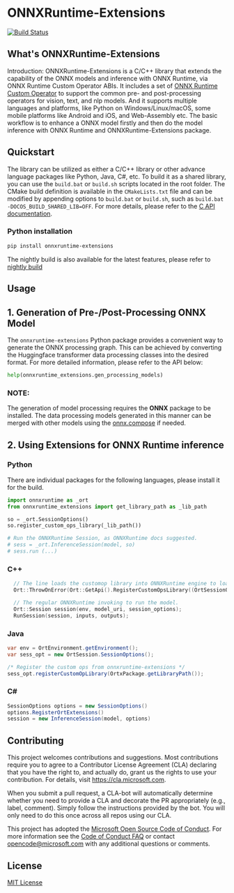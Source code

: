 # ONNXRuntime-Extensions

[![Build Status](https://dev.azure.com/onnxruntime/onnxruntime/_apis/build/status%2Fonnxruntime-extensions.CI?branchName=main)](https://dev.azure.com/onnxruntime/onnxruntime/_build/latest?definitionId=213&branchName=main)

## What's ONNXRuntime-Extensions

Introduction: ONNXRuntime-Extensions is a C/C++ library that extends the capability of the ONNX models and inference with ONNX Runtime, via ONNX Runtime Custom Operator ABIs. It includes a set of [ONNX Runtime Custom Operator](https://onnxruntime.ai/docs/reference/operators/add-custom-op.html) to support the common pre- and post-processing operators for vision, text, and nlp models. And it supports multiple languages and platforms, like Python on Windows/Linux/macOS, some mobile platforms like Android and iOS, and Web-Assembly etc. The basic workflow is to enhance a ONNX model firstly and then do the model inference with ONNX Runtime and ONNXRuntime-Extensions package.


## Quickstart
The library can be utilized as either a C/C++ library or other advance language packages like Python, Java, C#, etc. To build it as a shared library, you can use the `build.bat` or `build.sh` scripts located in the root folder. The CMake build definition is available in the `CMakeLists.txt` file and can be modified by appending options to `build.bat` or `build.sh`, such as `build.bat -DOCOS_BUILD_SHARED_LIB=OFF`. For more details, please refer to the [C API documentation](./docs/c_api.md).

### **Python installation**
```bash
pip install onnxruntime-extensions
````
The nightly build is also available for the latest features, please refer to [nightly build](./docs/development.md#nightly-build)


## Usage

## 1. Generation of Pre-/Post-Processing ONNX Model
The `onnxruntime-extensions` Python package provides a convenient way to generate the ONNX processing graph. This can be achieved by converting the Huggingface transformer data processing classes into the desired format. For more detailed information, please refer to the API below:

```python
help(onnxruntime_extensions.gen_processing_models)
```
### NOTE:
The generation of model processing requires the **ONNX** package to be installed. The data processing models generated in this manner can be merged with other models using the [onnx.compose](https://onnx.ai/onnx/api/compose.html) if needed.

## 2. Using Extensions for ONNX Runtime inference

### Python
There are individual packages for the following languages, please install it for the build.
```python
import onnxruntime as _ort
from onnxruntime_extensions import get_library_path as _lib_path

so = _ort.SessionOptions()
so.register_custom_ops_library(_lib_path())

# Run the ONNXRuntime Session, as ONNXRuntime docs suggested.
# sess = _ort.InferenceSession(model, so)
# sess.run (...)
```
### C++

```c++
  // The line loads the customop library into ONNXRuntime engine to load the ONNX model with the custom op
  Ort::ThrowOnError(Ort::GetApi().RegisterCustomOpsLibrary((OrtSessionOptions*)session_options, custom_op_library_filename, &handle));

  // The regular ONNXRuntime invoking to run the model.
  Ort::Session session(env, model_uri, session_options);
  RunSession(session, inputs, outputs);
```
### Java
```java
var env = OrtEnvironment.getEnvironment();
var sess_opt = new OrtSession.SessionOptions();

/* Register the custom ops from onnxruntime-extensions */
sess_opt.registerCustomOpLibrary(OrtxPackage.getLibraryPath());
```

### C#
```C#
SessionOptions options = new SessionOptions()
options.RegisterOrtExtensions()
session = new InferenceSession(model, options)
```


## Contributing

This project welcomes contributions and suggestions.  Most contributions require you to agree to a
Contributor License Agreement (CLA) declaring that you have the right to, and actually do, grant us
the rights to use your contribution. For details, visit https://cla.microsoft.com.

When you submit a pull request, a CLA-bot will automatically determine whether you need to provide
a CLA and decorate the PR appropriately (e.g., label, comment). Simply follow the instructions
provided by the bot. You will only need to do this once across all repos using our CLA.

This project has adopted the [Microsoft Open Source Code of Conduct](https://opensource.microsoft.com/codeofconduct/).
For more information see the [Code of Conduct FAQ](https://opensource.microsoft.com/codeofconduct/faq/) or
contact [opencode@microsoft.com](mailto:opencode@microsoft.com) with any additional questions or comments.

## License

[MIT License](LICENSE)
